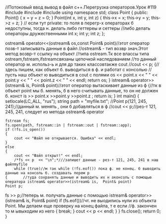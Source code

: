 
//Потоковый ввод вывод в файл c++.Перегрузка операторов.Урок #119
#include<string>
#include<iostream>
#include<fstream>
using namespace std;
class Point
{
public:
	Point()
	{
		x = y = z = 0;
	}
	Point(int x, int y, int z)
	{
		this->x = x;
		this->y = y;
		this->z = z;
	}
// если тут private: то поля в перегр-х операторах  б недоступны, тогда н. делать либо геттереы и сеттеры
	//либо делать операторы дружественными
	int x;
	int y;
	int z;
};

ostream& operator<<(ostream& os,const Point& point)//этот оператор позв-т записывать данные в файл
//ostream&  - тип возвр знач.Этот метод возвр-т ссылку на объект
//типа ostream.Тк все влассы типа ostream,fstream,ifstreamсвязаны цепочкой наследованием
//то данный оператор м. использ-ь и для др таких классовтакже cout //cout << p;
{//здесь пишем, как объект б. выводиться в ф. и работат с консолью
//пусть наш объект ю выводиться в cout  с полями
	os << point.x << " " << point.y << " " << point.z << " " << endl;
	return os;
}
istream& operator>>(istream& is,  Point& point)//этот оператор вытаскивает данные из ф
{//тк в объект point мы б. менять, б в него считывать данные, то он не должен б. конст
	is >> point.x >>point.y >>point.z ;
	   	return is;
}
int main()
{	setlocale(LC_ALL, "rus");
	string path = "myfile.txt";
	//Point p(121, 245, 241);//данный м. менять , они б добавляться в ф
	//cout << p;//рез-т 121, 245, 241, следует из метода ostream& operator
			
	fstream fs;
	fs.open(path, fstream::in | fstream::out | fstream::app);
	if (!fs.is_open())
	{
		cout << "Файл не открывается. Ошибка" << endl;
	}
	else
	{
		cout << "Файл открыт!" << endl;
		/*fs << p  << "\n";*///запишет данные - рез-т 121, 245, 241 в наш файлmyfile
		while (true)//м так while (!fs.eof()) пока ф. не конец. б выводить данные на консоль б. создавать перем p 
	{		//туда сохранять данные и выводить их н аконсоль с помощью оператора istream& operator>>(istream& is,  Point& point)
	Point p;
fs >> p;//теперь м. получать данные с помощью istream& operator>>(istream& is,  Point& point)
if (fs.eof())//чт. не выодились нули из объекта Point. Мы делаем еще проверку на конец файла, т е если
//ф. закончен то м ывыходим из него
{
	break;
}
		cout << p << endl;
		}
	}
	fs.close();
	return 0;
}
